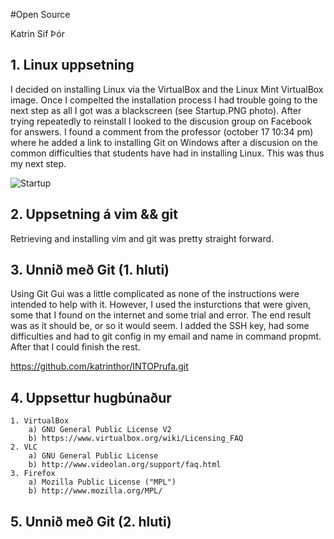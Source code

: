 #Open Source

Katrin Sif Þór

## 1. Linux uppsetning

I decided on installing Linux via the VirtualBox and the Linux Mint VirtualBox
image. Once I compelted the installation process I had trouble going to the next
step as all I got was a blackscreen (see Startup.PNG photo). After trying repeatedly
to reinstall I looked to the discusion group on Facebook for answers. I found
a comment from the professor (october 17 10:34 pm) where he added a link to
installing Git on Windows after a discusion on the common difficulties that
students have had in installing Linux. This was thus my next step.

![Startup](http://www.imageurlhost.com/images/jy3zf19t2pxb50gbcj2.jpg "Where my startup attempt ended")

## 2. Uppsetning á vim && git

Retrieving and installing vim and git was pretty straight forward. 

## 3. Unnið með Git (1. hluti)

Using Git Gui was a little complicated as none of the instructions were intended to 
help with it. However, I used the insturctions that were given, some that I found on
the internet and some trial and error. The end result was as it should be, or so it 
would seem. I added the SSH key, had some difficulties and had to git config in my 
email and name in command propmt. After that I could finish the rest.

https://github.com/katrinthor/INTOPrufa.git

## 4. Uppsettur hugbúnaður

	1. VirtualBox
		a) GNU General Public License V2
		b) https://www.virtualbox.org/wiki/Licensing_FAQ
	2. VLC
		a) GNU General Public License
		b) http://www.videolan.org/support/faq.html
	3. Firefox
		a) Mozilla Public License ("MPL")
		b) http://www.mozilla.org/MPL/

## 5. Unnið með Git (2. hluti)

